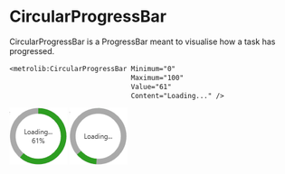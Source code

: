 # CircularProgressBar

CircularProgressBar is a ProgressBar meant to visualise how a task has progressed.

```xaml
<metrolib:CircularProgressBar Minimum="0"
                              Maximum="100"
                              Value="61"
                              Content="Loading..." />
```

![CircularProgressBar example](Normal.png)
![Indeterminate CircularProgressBar example](Indeterminate.png)